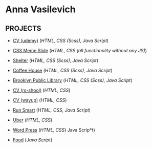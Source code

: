 # Anna Vasilevich

## PROJECTS

* [CV (udemy)](https://dzichonka.github.io/portfolio/) (*HTML, CSS (Scss), Java Script*)

* [CSS Meme Slide](https://dzichonka.github.io/portfolio/) (*HTML, CSS (all functionality without any JS)*)

* [Shelter](https://rolling-scopes-school.github.io/dzichonka-JSFEPRESCHOOL2024Q2/shelter/) (*HTML, CSS (Scss), Java Script*)

* [Coffee House](https://rolling-scopes-school.github.io/dzichonka-JSFE2023Q4/coffee-house/) (*HTML, CSS (Scss), Java Script*)

* [Brooklyn Public Library](https://famous-tulumba-2dc634.netlify.app/) (*HTML, CSS (Scss), Java Script*)

* [CV (rs-shool)](https://dzichonka.github.io/rsschool-cv/) (*HTML, CSS*)

* [CV (wayup)](https://luminous-kitten-cb359a.netlify.app/) (*HTML, CSS*)

* [Run Smart](https://lucky-monstera-896089.netlify.app/) (*HTML, CSS, Java Script*)

* [Uber](https://superb-cannoli-ae43d1.netlify.app/) *(HTML, CSS*)

* [Word Press](https://soft-madeleine-b3ad0c.netlify.app/) (*HTML, CSS*)
Java Scrip*t)

* [Food](https://dzichonka.github.io/Food/#) (*Java Script*)
